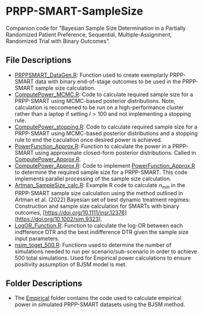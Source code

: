 # PRPP-SMART-SampleSize
Companion code for "Bayesian Sample Size Determination in a Partially Randomized Patient Preference, Sequential, Multiple-Assignment, Randomized Trial with Binary Outcomes”.

## File Descriptions
- [PRPPSMART_DataGen.R](PRPPSMART_DataGen.R): Function used to create exemplarly PRPP-SMART data with binary end-of-stage outcomes to be used in the PRPP-SMART sample size calculation.
- [ComputePower_MCMC.R](ComputePower_MCMC.R): Code to calculate required sample size for a PRPP-SMART using MCMC-based posterior distributions. Note, calculation is reccomened to be run on a high-performance cluster rather than a laptop if setting $I>100$ and not implementing a stopping rule.
- [ComputePower_stopping.R](ComputePower_MCMC.R): Code to calculate required sample size for a PRPP-SMART using MCMC-based posterior distributions and a stopping rule to end the caculation once desired power is achieved.
- [PowerFunction_Approx.R](PowerFunction_Approx.R): Function to calculate the power in a PRPP-SMART using approximate closed-form posterior distributions. Called in [ComputePower_Approx.R](ComputePower_Approx.R).
- [ComputePower_Approx.R](ComputePower_Approx.R): Code to implement [PowerFunction_Approx.R](PowerFunction_Approx.R) to determine the required sample size for a PRPP-SMART. This code implements parallel processing of the sample size calculation.
- [Artman_SampleSize_calc.R](Artman_SampleSize_calc.R): Example R code to calculate $n_{min}$ in the PRPP-SMART sample size calculation using the method outlined in Artman et al. (2022) Bayesian set of best dynamic treatment regimes: Construction and sample size calculation for SMARTs with binary outcomes, [https://doi.org/10.1111/insr.12376](https://doi.org/10.1002/sim.9323).
- [LogOR_Function.R](nLogOR_Function.R): Function to calculate the log-OR between each indfference DTR and the best indifference DTR given the sample size input parameters.  
- [nsim_toget_500.R](nsim_toget_500.R): Functions used to determine the number of simulations needed to run per scenario/sub-scenario in order to achieve 500 total simulations. Used for Empirical power calculations to ensure positivity assumption of BJSM model is met. 


## Folder Descriptions
- The [Empirical](Empirical) folder contains the code used to calculate empirical power in simulated PRPP-SMART datasets using the BJSM method. 

